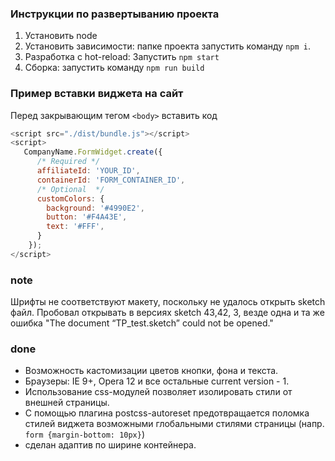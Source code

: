 ### Инструкции по развертыванию проекта
1. Установить node
2. Установить зависимости: папке проекта запустить команду `npm i`.
3. Разработка с hot-reload: Запустить `npm start`
4. Сборка: запустить команду `npm run build`

### Пример вставки виджета на сайт
Перед закрывающим тегом `<body>` вставить код
```javascript
<script src="./dist/bundle.js"></script>
<script>
   CompanyName.FormWidget.create({
      /* Required */
      affiliateId: 'YOUR_ID',
      containerId: 'FORM_CONTAINER_ID',
      /* Optional  */
      customColors: {
        background: '#4990E2',
        button: '#F4A43E',
        text: '#FFF',
      }
    });
</script>
```

### note
Шрифты не соответствуют макету, поскольку не удалось открыть sketch файл.
Пробовал открывать в версиях sketch 43,42, 3, везде одна и та же ошибка
"The document “TP_test.sketch” could not be opened."

### done
- Возможность кастомизации цветов кнопки, фона и текста.
- Браузеры: IE 9+, Opera 12 и все остальные current version - 1.
- Использование css-модулей позволяет изолировать стили от внешней страницы.
- С помощью плагина postcss-autoreset предотвращается поломка стилей
виджета возможными глобальными стилями страницы (напр. `form {margin-bottom: 10px}`)
- сделан адаптив по ширине контейнера.

